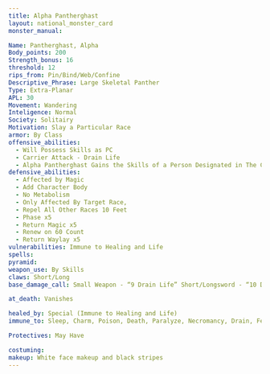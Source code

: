 ```yaml
---
title: Alpha Pantherghast
layout: national_monster_card
monster_manual: 

Name: Pantherghast, Alpha
Body_points: 200
Strength_bonus: 16
threshold: 12
rips_from: Pin/Bind/Web/Confine
Descriptive_Phrase: Large Skeletal Panther
Type: Extra-Planar
APL: 30 
Movement: Wandering
Inteligence: Normal
Society: Solitairy
Motivation: Slay a Particular Race
armor: By Class
offensive_abilities: 
  - Will Possess Skills as PC
  - Carrier Attack - Drain Life
  - Alpha Pantherghast Gains the Skills of a Person Designated in The Circle of Power at the Time of Summoning
defensive_abilities: 
  - Affected by Magic
  - Add Character Body
  - No Metabolism
  - Only Affected By Target Race, 
  - Repel All Other Races 10 Feet
  - Phase x5
  - Return Magic x5
  - Renew on 60 Count
  - Return Waylay x5
vulnerabilities: Immune to Healing and Life
spells: 
pyramid: 
weapon_use: By Skills
claws: Short/Long
base_damage_call: Small Weapon - “9 Drain Life” Short/Longsword - “10 Drain Life”

at_death: Vanishes

healed_by: Special (Immune to Healing and Life)
immune_to: Sleep, Charm, Poison, Death, Paralyze, Necromancy, Drain, Feeblemind, Vertigo

Protectives: May Have

costuming:
makeup: White face makeup and black stripes
---
```


